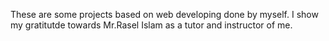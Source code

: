 These are some projects based on web developing done by myself. I show my gratitutde towards Mr.Rasel Islam as a tutor and instructor of me.
